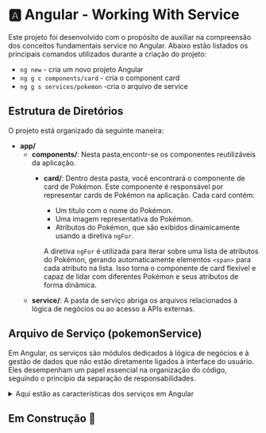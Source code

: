 # 🅰️ Angular - Working With Service

Este projeto foi desenvolvido com o propósito de auxiliar na compreensão dos conceitos fundamentais service no Angular. Abaixo estão listados os principais comandos utilizados durante a criação do projeto:

- `ng new` - cria um novo projeto Angular
- `ng g c components/card` - cria o component card
- `ng g s services/pokemon` -cria o arquivo de service

## Estrutura de Diretórios

O projeto está organizado da seguinte maneira:

- **app/**
  - **components/**: Nesta pasta,encontr-se os componentes reutilizáveis da aplicação.
    - **card/**: Dentro desta pasta, você encontrará o componente de card de Pokémon. Este componente é responsável por representar cards de Pokémon na aplicação. Cada card contém:

      - Um título com o nome do Pokémon.
      - Uma imagem representativa do Pokémon.
      - Atributos do Pokémon, que são exibidos dinamicamente usando a diretiva `ngFor`.

      A diretiva `ngFor` é utilizada para iterar sobre uma lista de atributos do Pokémon, gerando automaticamente elementos `<span>` para cada atributo na lista. Isso torna o componente de card flexível e capaz de lidar com diferentes Pokémon e seus atributos de forma dinâmica.
  - **service/**: A pasta de serviço abriga os arquivos relacionados à lógica de negócios ou ao acesso a APIs externas.

## Arquivo de Serviço (pokemonService)
Em Angular, os serviços são módulos dedicados à lógica de negócios e à gestão de dados que não estão diretamente ligados à interface do usuário. Eles desempenham um papel essencial na organização do código, seguindo o princípio da separação de responsabilidades.

<details>

<summary>Aqui estão as características dos serviços em Angular</summary>

**Responsabilidades Claras:** Os serviços se concentram em lógica de negócios, gerenciamento de dados e comunicação com servidores, enquanto os componentes lidam com a interface do usuário.

- **Centralização da Lógica:** Os serviços permitem centralizar a lógica de negócios em um único local, evitando duplicações de código em diferentes partes da aplicação.

- **Compartilhamento de Dados:** Serviços são ideais para armazenar e compartilhar dados entre várias partes da aplicação, incluindo dados de requisições a servidores, armazenamento em cache e compartilhamento de estado.

- **Injeção de Dependência:** Serviços podem ser injetados em componentes e outros serviços, tornando a comunicação e integração entre eles mais eficientes.

- **Reutilização:** Os serviços podem ser reutilizados em toda a aplicação, promovendo a modularidade e escalabilidade do código.

</details>

 

## Em Construção 🚧
